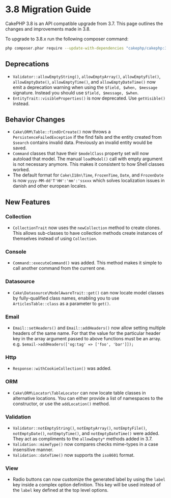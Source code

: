 # 3.8 Migration Guide

CakePHP 3.8 is an API compatible upgrade from 3.7. This page outlines the
changes and improvements made in 3.8.

To upgrade to 3.8.x run the following composer command:

```bash
php composer.phar require --update-with-dependencies "cakephp/cakephp:3.8.*"

```

## Deprecations

- `Validator::allowEmptyString()`, `allowEmptyArray()`,
  `allowEmptyFile()`, `allowEmptyDate()`, `allowEmptyTime()`, and
  `allowEmptyDateTime()` now emit a deprecation warning when using the
  `$field, $when, $message` signature. Instead you should use
  `$field, $message, $when`.
- `EntityTrait::visibleProperties()` is now deprecated. Use `getVisible()`
  instead.

## Behavior Changes

- `Cake\ORM\Table::findOrCreate()` now throws a `PersistenceFailedException`
  if the find fails and the entity created from `$search` contains invalid
  data. Previously an invalid entity would be saved.
- `Command` classes that have their `$modelClass` property set will now 
  autoload that model. The manual `loadModel()` call with empty argument is 
  not necessary anymore. This makes it consistent to how Shell classes worked.
- The default format for `Cake\I18n\Time`, `FrozenTime`, `Date`, and
  `FrozenDate` is now `yyyy-MM-dd'T'HH':'mm':'ssxxx` which solves
  localization issues in danish and other european locales.

## New Features

### Collection

- `CollectionTrait` now uses the `newCollection` method to create clones.
  This allows sub-classes to have collection methods create instances of
  themselves instead of using `Collection`.

### Console

- `Command::executeCommand()` was added. This method makes it simple to call
  another command from the current one.

### Datasource

- `Cake\Datasource\ModelAwareTrait::get()` can now locate model classes by
  fully-qualified class names, enabling you to use `ArticlesTable::class` as
  a parameter to `get()`.

### Email

- `Email::setHeaders()` and `Email::addHeaders()` now allow setting multiple
  headers of the same name. For that the value for the particular header key in
  the array argument passed to above functions must be an array.
  e.g. `$email->addHeaders(['og:tag' => ['foo', 'bar']]);`

### Http

- `Response::withCookieCollection()` was added.

### ORM

- `Cake\ORM\Locator\TableLocator` can now locate table classes in alternative
  locations. You can either provide a list of namespaces to the constructor, or
  use the `addLocation()` method.

### Validation

- `Validator::notEmptyString()`, `notEmptyArray()`,
  `notEmptyFile()`, `notEmptyDate()`, `notEmptyTime()`, and
  `notEmptyDateTime()` were added. They act as compliments to the
  `allowEmpty*` methods added in 3.7.
- `Validation::mimeType()` now compares checks mime-types in a case
  insensitive manner.
- `Validation::dateTime()` now supports the `iso8601` format.

### View

- Radio buttons can now customize the generated label by using the `label` key
  inside a complex option definition. This key will be used instead of the
  `label` key defined at the top level options.
